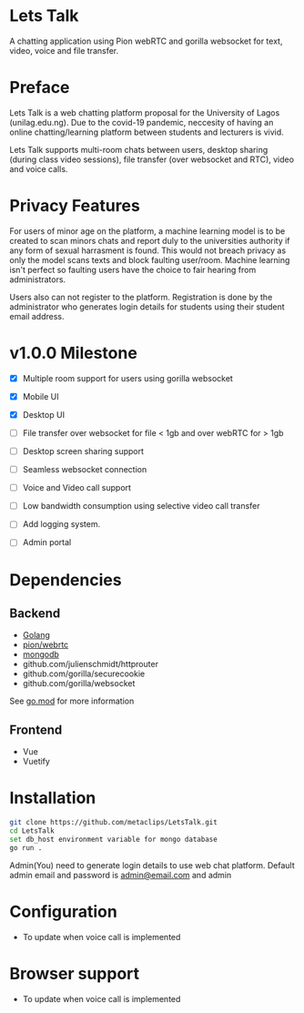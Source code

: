 # Lets Talk

A chatting application using Pion webRTC and gorilla websocket for text, video, voice and file transfer.


# Preface

Lets Talk is a web chatting platform proposal for the University of Lagos (unilag.edu.ng). Due to the covid-19 pandemic, neccesity of having an online chatting/learning platform between students and lecturers is vivid.

Lets Talk supports multi-room chats between users, desktop sharing (during class video sessions), file transfer (over websocket and RTC), video and voice calls.


# Privacy Features

For users of minor age on the platform, a machine learning model is to be created to scan minors chats and report duly to the universities authority if any form of sexual harrasment is found. This would not breach privacy as only the model scans texts and block faulting user/room. Machine learning isn't perfect so faulting users have the choice to fair hearing from administrators.

Users also can not register to the platform. Registration is done by the administrator who generates login details for students using their student email address.


# v1.0.0 Milestone

- [x] Multiple room support for users using gorilla websocket

- [x] Mobile UI

- [x] Desktop UI

- [ ] File transfer over websocket for file < 1gb and over webRTC for > 1gb

- [ ] Desktop screen sharing support

- [ ] Seamless websocket connection

- [ ] Voice and Video call support

- [ ] Low bandwidth consumption using selective video call transfer


- [ ] Add logging system.

- [ ] Admin portal


# Dependencies

## Backend

 - [Golang][go]
 - [pion/webrtc][pion]
 - [mongodb][mongo]
 - github.com/julienschmidt/httprouter 
 - github.com/gorilla/securecookie
 - github.com/gorilla/websocket

[go]: golang.org

[mongo]: go.mongodb.org/mongo-driver

[pion]: https://github.com/pion/webrtc

See [go.mod](go.mod) for more information

## Frontend

 - Vue
 - Vuetify


# Installation
```bash
git clone https://github.com/metaclips/LetsTalk.git
cd LetsTalk
set db_host environment variable for mongo database
go run .
```
Admin(You) need to generate login details to use web chat platform. Default admin email and password is admin@email.com and admin 


# Configuration

- To update when voice call is implemented


# Browser support

- To update when voice call is implemented
